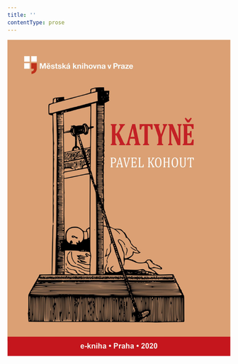 ```yaml
---
title: ''
contentType: prose
---
```


<section>

![obalka_katyne.jpg](./resources/obalka_katyne_fmt.jpeg)

</section>
